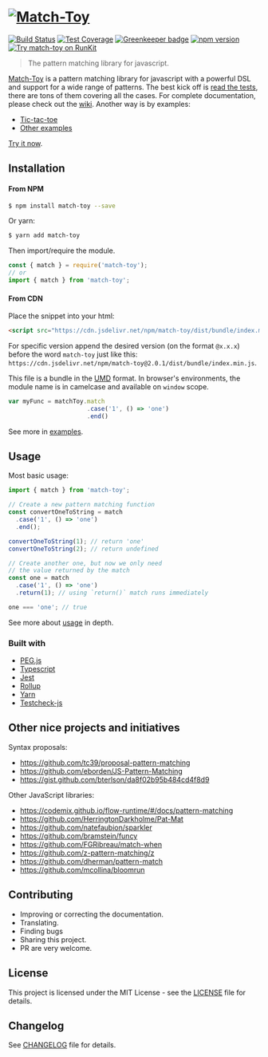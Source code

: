 # [![Match-Toy](https://match-toy.github.io/assets/match-toy-logo.svg)](https://match-toy.github.io)



[![Build Status](https://travis-ci.org/match-toy/match-toy.svg?branch=master)](https://travis-ci.org/match-toy/match-toy)
[![Test Coverage](https://api.codeclimate.com/v1/badges/b4ef038eea888a8a8cfb/test_coverage)](https://codeclimate.com/github/match-toy/match-toy/test_coverage)
[![Greenkeeper badge](https://badges.greenkeeper.io/match-toy/match-toy.svg)](https://greenkeeper.io/)
[![npm version](https://badge.fury.io/js/match-toy.svg)](https://badge.fury.io/js/match-toy)
[![Try match-toy on RunKit](https://badge.runkitcdn.com/match-toy.svg)](https://npm.runkit.com/match-toy)
> The pattern matching library for javascript.

[Match-Toy](https://match-toy.github.io) is a pattern matching library for javascript with a powerful DSL and support for a wide range of patterns. The best kick off is [read the tests](./src), there are tons of them covering all the cases. For complete documentation, please check out the [wiki](https://github.com/match-toy/match-toy/wiki). Another way is by examples:
- [Tic-tac-toe](https://match-toy.github.io/tic-tac-toe)
- [Other examples](./examples)

[Try it now](https://npm.runkit.com/match-toy).


## Installation
#### From NPM
```sh
$ npm install match-toy --save
```
Or yarn:
```sh
$ yarn add match-toy
```
Then import/require the module.
```javascript
const { match } = require('match-toy');
// or
import { match } from 'match-toy';
```

#### From CDN
Place the snippet into your html:
```html
<script src="https://cdn.jsdelivr.net/npm/match-toy/dist/bundle/index.min.js"></script>
```
For specific version append the desired version (on the format `@x.x.x`) before the word `match-toy` just like this:   `https://cdn.jsdelivr.net/npm/match-toy@2.0.1/dist/bundle/index.min.js`.

This file is a bundle in the [UMD](https://github.com/umdjs/umd) format. In browser's environments, the module name is in camelcase and available on `window` scope.
```javascript
var myFunc = matchToy.match
                      .case('1', () => 'one')
                      .end()
```

See more in [examples](./examples).

## Usage
Most basic usage:
```javascript
import { match } from 'match-toy';

// Create a new pattern matching function
const convertOneToString = match
  .case('1', () => 'one')
  .end();

convertOneToString(1); // return 'one'
convertOneToString(2); // return undefined

// Create another one, but now we only need
// the value returned by the match
const one = match
  .case('1', () => 'one')
  .return(1); // using `return()` match runs immediately

one === 'one'; // true
```
See more about [usage](https://github.com/match-toy/match-toy/wiki/Usage) in depth.

### Built with
- [PEG.js](https://pegjs.org/)
- [Typescript](https://www.typescriptlang.org/)
- [Jest](https://facebook.github.io/jest/)
- [Rollup](https://rollupjs.org/)
- [Yarn](https://yarnpkg.com/en/)
- [Testcheck-js](https://github.com/leebyron/testcheck-js)

## Other nice projects and initiatives
Syntax proposals:
- https://github.com/tc39/proposal-pattern-matching
- https://github.com/eborden/JS-Pattern-Matching
- https://gist.github.com/bterlson/da8f02b95b484cd4f8d9

Other JavaScript libraries:
- https://codemix.github.io/flow-runtime/#/docs/pattern-matching
- https://github.com/HerringtonDarkholme/Pat-Mat
- https://github.com/natefaubion/sparkler
- https://github.com/bramstein/funcy
- https://github.com/FGRibreau/match-when
- https://github.com/z-pattern-matching/z
- https://github.com/dherman/pattern-match
- https://github.com/mcollina/bloomrun


## Contributing
- Improving or correcting the documentation.
- Translating.
- Finding bugs
- Sharing this project.
- PR are very welcome.

## License
This project is licensed under the MIT License - see the [LICENSE](LICENSE) file for details.

## Changelog
See [CHANGELOG](CHANGELOG.md) file for details.
